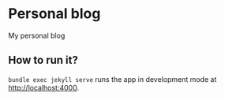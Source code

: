 # Personal blog

My personal blog

## How to run it?

`bundle exec jekyll serve` runs the app in development mode at [http://localhost:4000](http://localhost:4000).